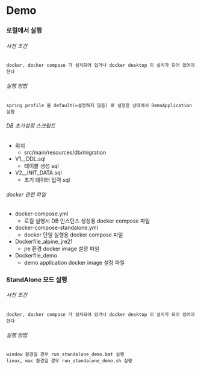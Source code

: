 # Demo

### 로컬에서 실행

###### 사전 조건
```aiignore
docker, docker compose 가 설치되어 있거나 docker desktop 이 설치가 되어 있어야 한다
```

###### 실행 방법
```aiignore
spring profile 을 default(=설정하지 않음) 로 설정한 상태에서 DemoApplication 실행
```

###### DB 초기설정 스크립트
- 위치
  - src/main/resources/db/migration
- V1__DDL.sql
  - 테이블 생성 sql
- V2__INIT_DATA.sql
  - 초기 데이터 입력 sql

###### docker 관련 파일
- docker-compose.yml
    - 로컬 실행시 DB 인스턴스 생성용 docker compose 파일
- docker-compose-standalone.yml
    - docker 단일 실행용 docker compose 파일
- Dockerfile_alpine_jre21
  - jre 환경 docker image 설정 파일
- Dockerfile_demo
  -  demo application docker image 설정 파일

### StandAlone 모드 실행

###### 사전 조건
```aiignore
docker, docker compose 가 설치되어 있거나 docker desktop 이 설치가 되어 있어야 한다
```

###### 실행 방법
```aiignore
window 환경일 경우 run_standalone_demo.bat 실행
linux, mac 환경일 경우 run_standalone_demo.sh 실행
```

